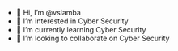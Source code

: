 - 👋 Hi, I’m @vslamba
- 👀 I’m interested in Cyber Security 
- 🌱 I’m currently learning Cyber Security
- 💞️ I’m looking to collaborate on Cyber Security


<!---
vslamba/vslamba is a ✨ special ✨ repository because its `README.md` (this file) appears on your GitHub profile.
You can click the Preview link to take a look at your changes.
--->
